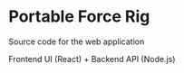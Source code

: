 # Portable Force Rig
Source code for the web application

Frontend UI (React) + Backend API (Node.js)
